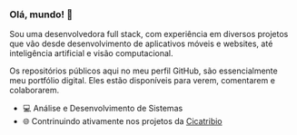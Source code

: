 ### Olá, mundo! 👋
Sou uma desenvolvedora full stack, com experiência em diversos projetos que vão desde desenvolvimento de aplicativos móveis e websites, até inteligência artificial e visão computacional.

Os repositórios públicos aqui no meu perfil GitHub, são essencialmente meu portfólio digital. Eles estão disponíveis para  verem, comentarem e colaborarem.

- 💻 Análise e Desenvolvimento de Sistemas
- 🌐 Contrinuindo ativamente nos projetos da [Cicatribio](https://cicatribio.com.br)
<!--
**beatriiss/beatriiss** is a ✨ _special_ ✨ repository because its `README.md` (this file) appears on your GitHub profile.

Here are some ideas to get you started:

- 🔭 I’m currently working on ...
- 🌱 I’m currently learning ...
- 👯 I’m looking to collaborate on ...
- 🤔 I’m looking for help with ...
- 💬 Ask me about ...
- 📫 How to reach me: ...
- 😄 Pronouns: ...
- ⚡ Fun fact: ...
-->
